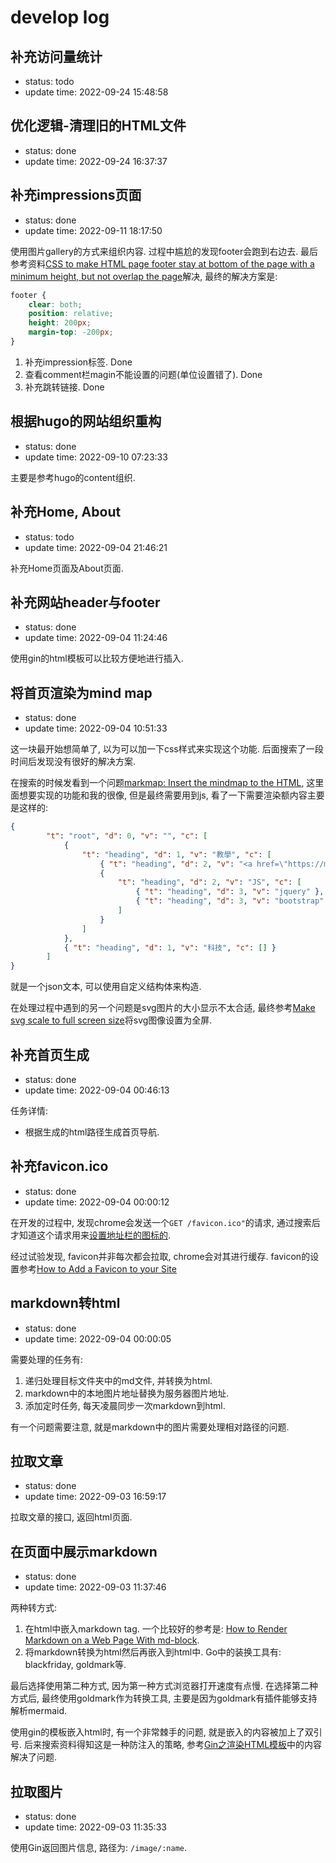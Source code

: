 # develop log

## 补充访问量统计

- status: todo
- update time: 2022-09-24 15:48:58

## 优化逻辑-清理旧的HTML文件

- status: done
- update time: 2022-09-24 16:37:37

## 补充impressions页面

- status: done
- update time: 2022-09-11 18:17:50

使用图片gallery的方式来组织内容. 过程中尴尬的发现footer会跑到右边去. 最后参考资料[CSS to make HTML page footer stay at bottom of the page with a minimum height, but not overlap the page](https://stackoverflow.com/questions/643879/css-to-make-html-page-footer-stay-at-bottom-of-the-page-with-a-minimum-height-b)解决, 最终的解决方案是:

```css
footer {
    clear: both;
    position: relative;
    height: 200px;
    margin-top: -200px;
}
```

1. 补充impression标签. Done
2. 查看comment栏magin不能设置的问题(单位设置错了). Done
3. 补充跳转链接. Done

## 根据hugo的网站组织重构

- status: done
- update time: 2022-09-10 07:23:33

主要是参考hugo的content组织.

## 补充Home, About

- status: todo
- update time: 2022-09-04 21:46:21

补充Home页面及About页面.

## 补充网站header与footer

- status: done
- update time: 2022-09-04 11:24:46

使用gin的html模板可以比较方便地进行插入.

## 将首页渲染为mind map

- status: done
- update time: 2022-09-04 10:51:33

这一块最开始想简单了, 以为可以加一下css样式来实现这个功能. 后面搜索了一段时间后发现没有很好的解决方案.

在搜索的时候发看到一个问题[markmap: Insert the mindmap to the HTML](https://stackoverflow.com/questions/65517545/markmap-insert-the-mindmap-to-the-html), 这里面想要实现的功能和我的很像, 但是最终需要用到js, 看了一下需要渲染额内容主要是这样的:

```json
{
        "t": "root", "d": 0, "v": "", "c": [
            {
                "t": "heading", "d": 1, "v": "教學", "c": [
                    { "t": "heading", "d": 2, "v": "<a href=\"https://markmap.js.org/repl/\">Hugo</a>" },
                    {
                        "t": "heading", "d": 2, "v": "JS", "c": [
                            { "t": "heading", "d": 3, "v": "jquery" },
                            { "t": "heading", "d": 3, "v": "bootstrap" }
                        ]
                    }
                ]
            },
            { "t": "heading", "d": 1, "v": "科技", "c": [] }
        ]
}
```

就是一个json文本, 可以使用自定义结构体来构造.

在处理过程中遇到的另一个问题是svg图片的大小显示不太合适, 最终参考[Make svg scale to full screen size](https://stackoverflow.com/questions/25689678/make-svg-scale-to-full-screen-size)将svg图像设置为全屏.

## 补充首页生成

- status: done
- update time: 2022-09-04 00:46:13

任务详情:

- 根据生成的html路径生成首页导航.

## 补充favicon.ico

- status: done
- update time: 2022-09-04 00:00:12

在开发的过程中, 发现chrome会发送一个`GET /favicon.ico"`的请求, 通过搜索后才知道这个请求用来[设置地址栏的图标的](https://blog.csdn.net/allway2/article/details/109115253).

经过试验发现, favicon并非每次都会拉取, chrome会对其进行缓存. favicon的设置参考[How to Add a Favicon to your Site](https://www.w3.org/2005/10/howto-favicon)

## markdown转html

- status: done
- update time: 2022-09-04 00:00:05

需要处理的任务有:

1. 递归处理目标文件夹中的md文件, 并转换为html.
2. markdown中的本地图片地址替换为服务器图片地址.
3. 添加定时任务, 每天凌晨同步一次markdown到html.

有一个问题需要注意, 就是markdown中的图片需要处理相对路径的问题.

## 拉取文章

- status: done
- update time: 2022-09-03 16:59:17

拉取文章的接口, 返回html页面.

## 在页面中展示markdown

- status: done
- update time: 2022-09-03 11:37:46

两种转方式:

1. 在html中嵌入markdown tag. 一个比较好的参考是: [How to Render Markdown on a Web Page With md-block](https://www.makeuseof.com/md-block-render-markdown-web-page/).
2. 将markdown转换为html然后再嵌入到html中. Go中的装换工具有: blackfriday, goldmark等.

最后选择使用第二种方式, 因为第一种方式浏览器打开速度有点慢. 在选择第二种方式后, 最终使用goldmark作为转换工具, 主要是因为goldmark有插件能够支持解析mermaid.

使用gin的模板嵌入html时, 有一个非常棘手的问题, 就是嵌入的内容被加上了双引号. 后来搜索资料得知这是一种防注入的策略, 参考[Gin之渲染HTML模板](https://blog.csdn.net/weixin_52690231/article/details/125021658)中的内容解决了问题.

## 拉取图片

- status: done
- update time: 2022-09-03 11:35:33

使用Gin返回图片信息, 路径为: `/image/:name`.
